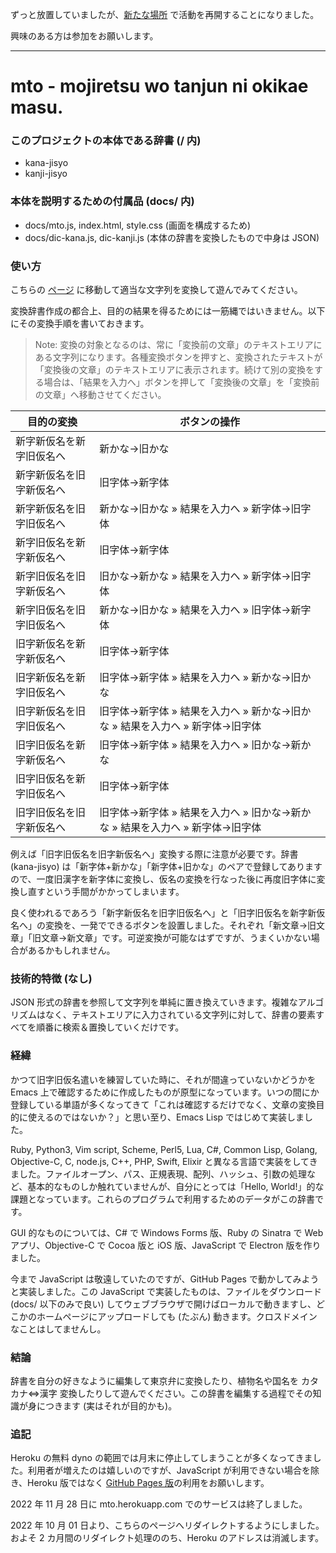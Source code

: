 ずっと放置していましたが、[新たな場所](https://github.com/okikae/kkh) で活動を再開することになりました。

興味のある方は参加をお願いします。

---

# mto - mojiretsu wo tanjun ni okikae masu.

### このプロジェクトの本体である辞書 (/ 内)
- kana-jisyo
- kanji-jisyo

### 本体を説明するための付属品 (docs/ 内)
- docs/mto.js, index.html, style.css (画面を構成するため)
- docs/dic-kana.js, dic-kanji.js (本体の辞書を変換したもので中身は JSON)

### 使い方
こちらの [ページ](https://uakms.github.io/mto/) に移動して適当な文字列を変換して遊んでみてください。

変換辞書作成の都合上、目的の結果を得るためには一筋縄ではいきません。以下にその変換手順を書いておきます。

> Note: 変換の対象となるのは、常に「変換前の文章」のテキストエリアにある文字列になります。各種変換ボタンを押すと、変換されたテキストが「変換後の文章」のテキストエリアに表示されます。続けて別の変換をする場合は、「結果を入力へ」ボタンを押して「変換後の文章」を「変換前の文章」へ移動させてください。

| 目的の変換 | ボタンの操作|
|---|---|
| 新字新仮名を新字旧仮名へ | 新かな→旧かな |
| 新字新仮名を旧字新仮名へ | 旧字体→新字体 |
| 新字新仮名を旧字旧仮名へ | 新かな→旧かな &raquo; 結果を入力へ &raquo; 新字体→旧字体 |
| 新字旧仮名を新字新仮名へ | 旧字体→新字体 |
| 新字旧仮名を旧字新仮名へ | 旧かな→新かな &raquo; 結果を入力へ &raquo; 新字体→旧字体 |
| 新字旧仮名を旧字旧仮名へ | 新かな→旧かな &raquo; 結果を入力へ &raquo; 旧字体→新字体 |
| 旧字新仮名を新字新仮名へ | 旧字体→新字体 |
| 旧字新仮名を新字旧仮名へ | 旧字体→新字体 &raquo; 結果を入力へ &raquo; 新かな→旧かな |
| 旧字新仮名を旧字旧仮名へ | 旧字体→新字体 &raquo; 結果を入力へ &raquo; 新かな→旧かな &raquo; 結果を入力へ &raquo; 新字体→旧字体 |
| 旧字旧仮名を新字新仮名へ | 旧字体→新字体 &raquo; 結果を入力へ &raquo; 旧かな→新かな |
| 旧字旧仮名を新字旧仮名へ | 旧字体→新字体 |
| 旧字旧仮名を旧字新仮名へ | 旧字体→新字体 &raquo; 結果を入力へ &raquo; 旧かな→新かな &raquo; 結果を入力へ &raquo; 新字体→旧字体 |

例えば「旧字旧仮名を旧字新仮名へ」変換する際に注意が必要です。辞書 (kana-jisyo) は「新字体+新かな」「新字体+旧かな」のペアで登録してありますので、一度旧漢字を新字体に変換し、仮名の変換を行なった後に再度旧字体に変換し直すという手間がかかってしまいます。

良く使われるであろう「新字新仮名を旧字旧仮名へ」と「旧字旧仮名を新字新仮名へ」の変換を、一発でできるボタンを設置しました。それぞれ「新文章→旧文章」「旧文章→新文章」です。可逆変換が可能なはずですが、うまくいかない場合があるかもしれません。

### 技術的特徴 (なし)
JSON 形式の辞書を参照して文字列を単純に置き換えていきます。複雑なアルゴリズムはなく、テキストエリアに入力されている文字列に対して、辞書の要素すべてを順番に検索＆置換していくだけです。

### 経緯
かつて旧字旧仮名遣いを練習していた時に、それが間違っていないかどうかを Emacs 上で確認するために作成したものが原型になっています。いつの間にか登録している単語が多くなってきて「これは確認するだけでなく、文章の変換目的に使えるのではないか？」と思い至り、Emacs Lisp ではじめて実装しました。

Ruby, Python3, Vim script, Scheme, Perl5, Lua, C#, Common Lisp, Golang, Objective-C, C, node.js, C++, PHP, Swift, Elixir と異なる言語で実装をしてきました。ファイルオープン、パス、正規表現、配列、ハッシュ、引数の処理など、基本的なものしか触れていませんが、自分にとっては「Hello, World!」的な課題となっています。これらのプログラムで利用するためのデータがこの辞書です。

GUI 的なものについては、C# で Windows Forms 版、Ruby の Sinatra で Web アプリ、Objective-C で Cocoa 版と iOS 版、JavaScript で Electron 版を作りました。

今まで JavaScript は敬遠していたのですが、GitHub Pages で動かしてみようと実装しました。この JavaScript で実装したものは、ファイルをダウンロード (docs/ 以下のみで良い) してウェブブラウザで開けばローカルで動きますし、どこかのホームページにアップロードしても (たぶん) 動きます。クロスドメインなことはしてませんし。

### 結論
辞書を自分の好きなように編集して東京弁に変換したり、植物名や国名を カタカナ⇔漢字 変換したりして遊んでください。この辞書を編集する過程でその知識が身につきます (実はそれが目的かも)。

### 追記
Heroku の無料 dyno の範囲では月末に停止してしまうことが多くなってきました。利用者が増えたのは嬉しいのですが、JavaScript が利用できない場合を除き、Heroku 版ではなく [GitHub Pages 版](https://uakms.github.io/mto/)の利用をお願いします。

2022 年 11 月 28 日に mto.herokuapp.com でのサービスは終了しました。

2022 年 10 月 01 日より、こちらのページへリダイレクトするようにしました。およそ 2 カ月間のリダイレクト処理ののち、Heroku のアドレスは消滅します。
